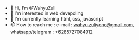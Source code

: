 - 👋 Hi, I’m @WahyuZull
- 👀 I’m interested in web devepoling
- 🌱 I’m currently learning html, css, javascript
- 📫 How to reach me : e-mail : wahyu.zuliyono@gmail.com, whatsapp/telegram : +6285727084912

<!---
WahyuZull/WahyuZull is a ✨ special ✨ repository because its `README.md` (this file) appears on your GitHub profile.
You can click the Preview link to take a look at your changes.
--->
